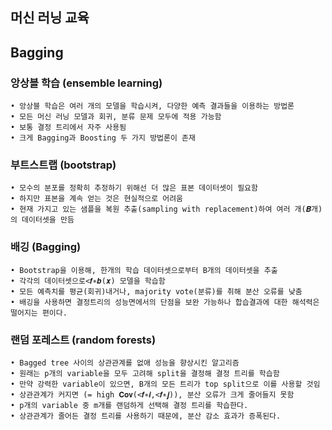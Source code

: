 ## 머신 러닝 교육

## Bagging

### 앙상블 학습 (ensemble learning)
    • 앙상블 학습은 여러 개의 모델을 학습시켜, 다양한 예측 결과들을 이용하는 방법론
    • 모든 머신 러닝 모델과 회귀, 분류 문제 모두에 적용 가능함
    • 보통 결정 트리에서 자주 사용됨
    • 크게 Bagging과 Boosting 두 가지 방법론이 존재
    
    
### 부트스트랩 (bootstrap)
    • 모수의 분포를 정확히 추정하기 위해선 더 많은 표본 데이터셋이 필요함
    • 하지만 표본을 계속 얻는 것은 현실적으로 어려움
    • 현재 가지고 있는 샘플을 복원 추출(sampling with replacement)하여 여러 개(𝑩개)의 데이터셋을 만듬
    
### 배깅 (Bagging)
    • Bootstrap을 이용해, 한개의 학습 데이터셋으로부터 B개의 데이터셋을 추출
    • 각각의 데이터셋으로<𝒇∗𝒃(𝒙) 모델을 학습함
    • 모든 예측치를 평균(회귀)내거나, majority vote(분류)를 취해 분산 오류를 낮춤
    • 배깅을 사용하면 결정트리의 성능면에서의 단점을 보완 가능하나 합습결과에 대한 해석력은 떨어지는 편이다.

### 랜덤 포레스트 (random forests)
    • Bagged tree 사이의 상관관계를 없애 성능을 향상시킨 알고리즘
    • 원래는 p개의 variable을 모두 고려해 split을 결정해 결정 트리를 학습함
    • 만약 강력한 variable이 있으면, B개의 모든 트리가 top split으로 이를 사용할 것임
    • 상관관계가 커지면 (= high 𝐂𝐨𝐯(<𝒇∗𝒊,<𝒇∗𝒋)), 분산 오류가 크게 줄어들지 못함
    • p개의 variable 중 m개를 랜덤하게 선택해 결정 트리를 학습한다.
    • 상관관계가 줄어든 결정 트리를 사용하기 때문에, 분산 감소 효과가 증폭된다.
